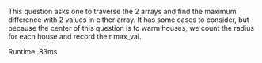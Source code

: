 This question asks one to traverse the 2 arrays and find the maximum difference with 2 values in either array. It has some cases to consider, but because the center of this question is to warm houses, we count the radius for each house and record their max_val.

Runtime: 83ms
